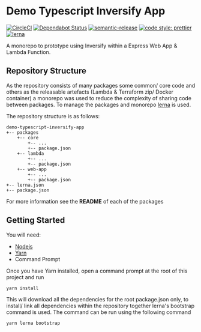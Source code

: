 # Demo Typescript Inversify App

[![CircleCI](https://circleci.com/gh/RJPearson94/demo-typescript-inversify-app.svg?style=svg&circle-token=3ec1080a6d9cb88533235c700780d342a1d088ff)](https://circleci.com/gh/RJPearson94/demo-typescript-inversify-app)
[![Dependabot Status](https://api.dependabot.com/badges/status?host=github&repo=RJPearson94/demo-typescript-inversify-app&identifier=189883733)](https://dependabot.com)
[![semantic-release](https://img.shields.io/badge/%20%20%F0%9F%93%A6%F0%9F%9A%80-semantic--release-e10079.svg)](https://github.com/semantic-release/semantic-release)
[![code style: prettier](https://img.shields.io/badge/code_style-prettier-ff69b4.svg)](https://github.com/prettier/prettier)
[![lerna](https://img.shields.io/badge/maintained%20with-lerna-cc00ff.svg)](https://lerna.js.org/)

A monorepo to prototype using Inversify within a Express Web App & Lambda Function.

## Repository Structure

As the repository consists of many packages some common/ core code and others as the releasable artefacts (Lambda & Terraform zip/ Docker container) a monorepo was used to reduce the complexity of sharing code between packages. To manage the packages and monorepo [lerna](https://lerna.js.org/) is used.

The repository structure is as follows:

```
demo-typescript-inversify-app
+-- packages
    +-- core
        +-- ...
        +-- package.json
    +-- lambda
        +-- ...
        +-- package.json
    +-- web-app
        +-- ...
        +-- package.json
+-- lerna.json
+-- package.json
```

For more information see the **README** of each of the packages

## Getting Started

You will need:

- [Nodejs](https://nodejs.org/en/)
- [Yarn](https://yarnpkg.com)
- Command Prompt

Once you have Yarn installed, open a command prompt at the root of this project and run

```sh
yarn install
```

This will download all the dependencies for the root package.json only, to install/ link all dependencies within the repository together lerna's bootstrap command is used. The command can be run using the following command

```sh
yarn lerna bootstrap
```
